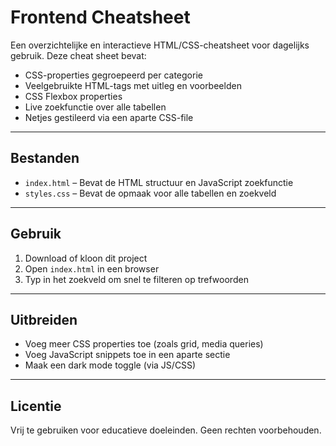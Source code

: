 # Frontend Cheatsheet

Een overzichtelijke en interactieve HTML/CSS-cheatsheet voor dagelijks gebruik. Deze cheat sheet bevat:

-  CSS-properties gegroepeerd per categorie
-  Veelgebruikte HTML-tags met uitleg en voorbeelden
-  CSS Flexbox properties
-  Live zoekfunctie over alle tabellen
-  Netjes gestileerd via een aparte CSS-file

---

## Bestanden

- `index.html` – Bevat de HTML structuur en JavaScript zoekfunctie
- `styles.css` – Bevat de opmaak voor alle tabellen en zoekveld

---

## Gebruik

1. Download of kloon dit project
2. Open `index.html` in een browser
3. Typ in het zoekveld om snel te filteren op trefwoorden

---

## Uitbreiden

- Voeg meer CSS properties toe (zoals grid, media queries)
- Voeg JavaScript snippets toe in een aparte sectie
- Maak een dark mode toggle (via JS/CSS)

---

## Licentie

Vrij te gebruiken voor educatieve doeleinden. Geen rechten voorbehouden.
